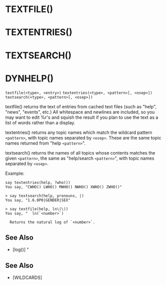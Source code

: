 # TEXTFILE()
# TEXTENTRIES()
# TEXTSEARCH()
# DYNHELP()
`textfile(<type>, <entry>)`
`textentries(<type>, <pattern>[, <osep>])`
`textsearch(<type>, <pattern>[, <osep>])`

  textfile() returns the text of entries from cached text files (such as "help", "news", "events", etc.) All whitespace and newlines are included, so you may want to edit %r's and squish the result if you plan to use the text as a list of words rather than a display.

  textentries() returns any topic names which match the wildcard pattern `<pattern>`, with topic names separated by `<osep>`. These are the same topic names returned from "help `<pattern>`".

  textsearch() returns the names of all topics whose contents matches the given `<pattern>`, the same as "help/search `<pattern>`", with topic names separated by `<osep>`.

  Example:
```
say textentries(help, ?who())
You say, "CWHO() LWHO() MWHO() NWHO() XWHO() ZWHO()"
```

    > say textsearch(help, pronouns, |)
    You say, "1.6.0P0|GENDER|SEX"

    > say textfile(help, ln\(\))
    You say, "  ln(`<number>`)

      Returns the natural log of `<number>`.


## See Also
- [log()]
    "

## See Also
- [WILDCARDS]

